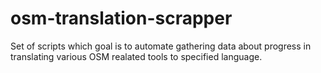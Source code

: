 # osm-translation-scrapper

Set of scripts which goal is to automate gathering data about progress in translating various OSM realated tools to specified language.
